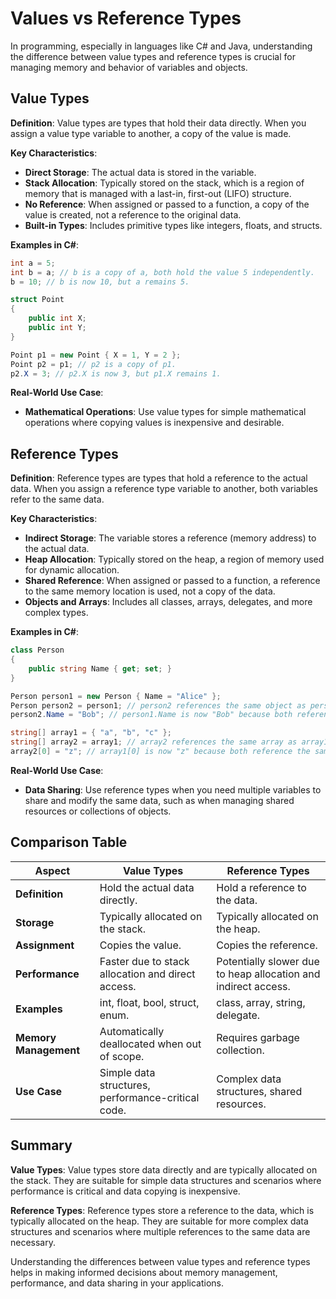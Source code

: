 # Values vs Reference Types

In programming, especially in languages like C# and Java, understanding the difference between value types and reference types is crucial for managing memory and behavior of variables and objects.

## Value Types

**Definition**:
Value types are types that hold their data directly. When you assign a value type variable to another, a copy of the value is made.

**Key Characteristics**:

- **Direct Storage**: The actual data is stored in the variable.
- **Stack Allocation**: Typically stored on the stack, which is a region of memory that is managed with a last-in, first-out (LIFO) structure.
- **No Reference**: When assigned or passed to a function, a copy of the value is created, not a reference to the original data.
- **Built-in Types**: Includes primitive types like integers, floats, and structs.

**Examples in C#**:

```csharp
int a = 5;
int b = a; // b is a copy of a, both hold the value 5 independently.
b = 10; // b is now 10, but a remains 5.

struct Point
{
    public int X;
    public int Y;
}

Point p1 = new Point { X = 1, Y = 2 };
Point p2 = p1; // p2 is a copy of p1.
p2.X = 3; // p2.X is now 3, but p1.X remains 1.
```

**Real-World Use Case**:

- **Mathematical Operations**: Use value types for simple mathematical operations where copying values is inexpensive and desirable.

## Reference Types

**Definition**:
Reference types are types that hold a reference to the actual data. When you assign a reference type variable to another, both variables refer to the same data.

**Key Characteristics**:

- **Indirect Storage**: The variable stores a reference (memory address) to the actual data.
- **Heap Allocation**: Typically stored on the heap, a region of memory used for dynamic allocation.
- **Shared Reference**: When assigned or passed to a function, a reference to the same memory location is used, not a copy of the data.
- **Objects and Arrays**: Includes all classes, arrays, delegates, and more complex types.

**Examples in C#**:

```csharp
class Person
{
    public string Name { get; set; }
}

Person person1 = new Person { Name = "Alice" };
Person person2 = person1; // person2 references the same object as person1.
person2.Name = "Bob"; // person1.Name is now "Bob" because both reference the same object.

string[] array1 = { "a", "b", "c" };
string[] array2 = array1; // array2 references the same array as array1.
array2[0] = "z"; // array1[0] is now "z" because both reference the same array.
```

**Real-World Use Case**:

- **Data Sharing**: Use reference types when you need multiple variables to share and modify the same data, such as when managing shared resources or collections of objects.

## Comparison Table

| **Aspect**          | **Value Types**                                   | **Reference Types**                             |
|---------------------|---------------------------------------------------|------------------------------------------------|
| **Definition**      | Hold the actual data directly.                    | Hold a reference to the data.                   |
| **Storage**         | Typically allocated on the stack.                 | Typically allocated on the heap.                |
| **Assignment**      | Copies the value.                                 | Copies the reference.                          |
| **Performance**     | Faster due to stack allocation and direct access. | Potentially slower due to heap allocation and indirect access. |
| **Examples**        | int, float, bool, struct, enum.                   | class, array, string, delegate.                |
| **Memory Management** | Automatically deallocated when out of scope.    | Requires garbage collection.                   |
| **Use Case**        | Simple data structures, performance-critical code.| Complex data structures, shared resources.     |

## Summary

**Value Types**:
Value types store data directly and are typically allocated on the stack. They are suitable for simple data structures and scenarios where performance is critical and data copying is inexpensive.

**Reference Types**:
Reference types store a reference to the data, which is typically allocated on the heap. They are suitable for more complex data structures and scenarios where multiple references to the same data are necessary.

Understanding the differences between value types and reference types helps in making informed decisions about memory management, performance, and data sharing in your applications.
